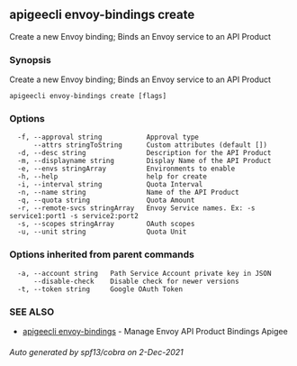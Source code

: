 ## apigeecli envoy-bindings create

Create a new Envoy binding; Binds an Envoy service to an API Product

### Synopsis

Create a new Envoy binding; Binds an Envoy service to an API Product

```
apigeecli envoy-bindings create [flags]
```

### Options

```
  -f, --approval string           Approval type
      --attrs stringToString      Custom attributes (default [])
  -d, --desc string               Description for the API Product
  -m, --displayname string        Display Name of the API Product
  -e, --envs stringArray          Environments to enable
  -h, --help                      help for create
  -i, --interval string           Quota Interval
  -n, --name string               Name of the API Product
  -q, --quota string              Quota Amount
  -r, --remote-svcs stringArray   Envoy Service names. Ex: -s service1:port1 -s service2:port2
  -s, --scopes stringArray        OAuth scopes
  -u, --unit string               Quota Unit
```

### Options inherited from parent commands

```
  -a, --account string   Path Service Account private key in JSON
      --disable-check    Disable check for newer versions
  -t, --token string     Google OAuth Token
```

### SEE ALSO

* [apigeecli envoy-bindings](apigeecli_envoy-bindings.md)	 - Manage Envoy API Product Bindings Apigee

###### Auto generated by spf13/cobra on 2-Dec-2021
